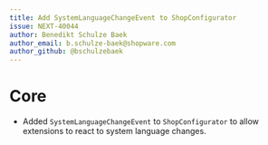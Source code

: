 ```yaml
---
title: Add SystemLanguageChangeEvent to ShopConfigurator
issue: NEXT-40044
author: Benedikt Schulze Baek
author_email: b.schulze-baek@shopware.com
author_github: @bschulzebaek
---
```

# Core
* Added `SystemLanguageChangeEvent` to `ShopConfigurator` to allow extensions to react to system language changes.
